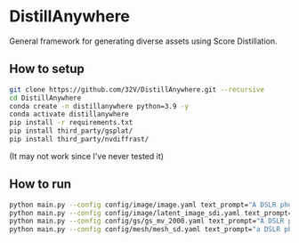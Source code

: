 # DistillAnywhere
General framework for generating diverse assets using Score Distillation.

## How to setup

``` bash
git clone https://github.com/32V/DistillAnywhere.git --recursive
cd DistillAnywhere
conda create -n distillanywhere python=3.9 -y
conda activate distillanywhere
pip install -r requirements.txt
pip install third_party/gsplat/
pip install third_party/nvdiffrast/
```

(It may not work since I've never tested it)

## How to run

```bash
python main.py --config config/image/image.yaml text_prompt="A DSLR photo of a cat"
python main.py --config config/image/latent_image_sdi.yaml text_prompt="A DSLR photo of a cat"
python main.py --config config/gs/gs_mv_2000.yaml text_prompt="A DSLR photo of a rabbit on a pancake"
python main.py --config config/mesh/mesh_sd.yaml text_prompt="a DSLR photo of face of a man, best quality, high quality, extremely detailed, good geometry" mesh_path=face.obj
```
